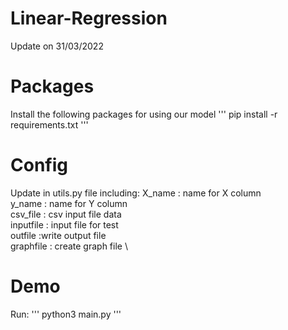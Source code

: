 # Linear-Regression
Update on 31/03/2022
# Packages
Install the following packages for using our model
''' 
pip install -r requirements.txt
'''
# Config
Update in utils.py file including:
X_name : name for X column \
y_name : name for Y column \
csv_file : csv input file data \
inputfile : input file for test \
outfile :write output file \
graphfile : create graph file \

# Demo
Run: 
'''
python3 main.py
'''
